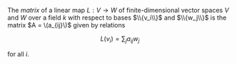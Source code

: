 The *matrix* of a linear map $L: V \to W$ of finite-dimensional vector spaces $V$ and $W$ over a field $k$ with respect to bases $\\{v_i\\}$ and $\\{w_j\\}$ is the matrix $A = \(a_{ij}\)$ given by relations

$$
L(v_i) = \sum_j a_{ij} w_j
$$

for all $i$.
